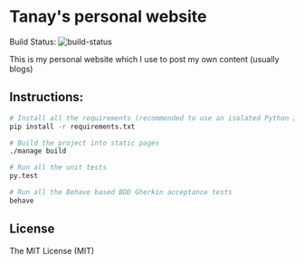 Tanay's personal website
========================

Build Status: ![build-status](https://travis-ci.org/tanayseven/personal_website.svg?branch=master)

This is my personal website which I use to post my own content (usually blogs)

Instructions:
-------------
```bash
# Install all the requirements (recommended to use an isolated Python 3.5 virtualenv)
pip install -r requirements.txt

# Build the project into static pages
./manage build

# Run all the unit tests
py.test

# Run all the Behave based BDD Gherkin acceptance tests
behave
```

License
-------
The MIT License (MIT)
